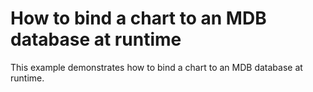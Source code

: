 # How to bind a chart to an MDB database at runtime


<p>This example demonstrates how to bind a chart to an MDB database at runtime.</p>

<br/>


